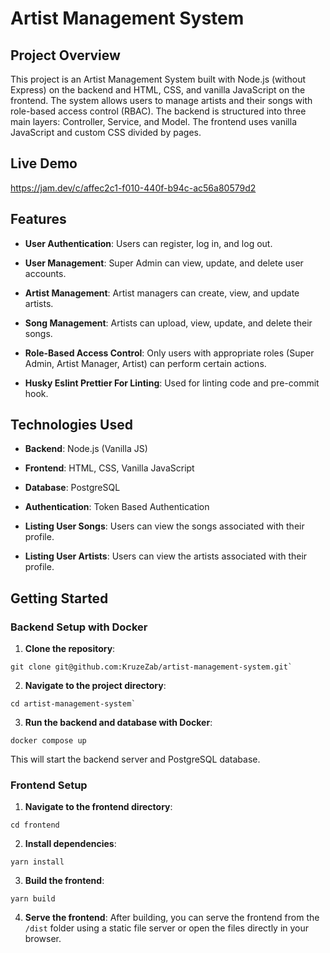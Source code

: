 # Artist Management System

## Project Overview

This project is an Artist Management System built with Node.js (without Express) on the backend and HTML, CSS, and vanilla JavaScript on the frontend. The system allows users to manage artists and their songs with role-based access control (RBAC). The backend is structured into three main layers: Controller, Service, and Model. The frontend uses vanilla JavaScript and custom CSS divided by pages.

## Live Demo

https://jam.dev/c/affec2c1-f010-440f-b94c-ac56a80579d2

## Features

- **User Authentication**: Users can register, log in, and log out.

- **User Management**: Super Admin can view, update, and delete user accounts.

- **Artist Management**: Artist managers can create, view, and update artists.

- **Song Management**: Artists can upload, view, update, and delete their songs.

- **Role-Based Access Control**: Only users with appropriate roles (Super Admin, Artist Manager, Artist) can perform certain actions.

- **Husky Eslint Prettier For Linting**: Used for linting code and pre-commit hook.

## Technologies Used

- **Backend**: Node.js (Vanilla JS)

- **Frontend**: HTML, CSS, Vanilla JavaScript

- **Database**: PostgreSQL

- **Authentication**: Token Based Authentication

- **Listing User Songs**: Users can view the songs associated with their profile.

- **Listing User Artists**: Users can view the artists associated with their profile.

## Getting Started

### Backend Setup with Docker

1.  **Clone the repository**:

```
git clone git@github.com:KruzeZab/artist-management-system.git`
```

2.  **Navigate to the project directory**:

```
cd artist-management-system`
```

3.  **Run the backend and database with Docker**:

```
docker compose up
```

This will start the backend server and PostgreSQL database.

### Frontend Setup

1.  **Navigate to the frontend directory**:

```
cd frontend
```

2.  **Install dependencies**:

```
yarn install
```

3.  **Build the frontend**:

```
yarn build
```

4.  **Serve the frontend**: After building, you can serve the frontend from the `/dist` folder using a static file server or open the files directly in your browser.

